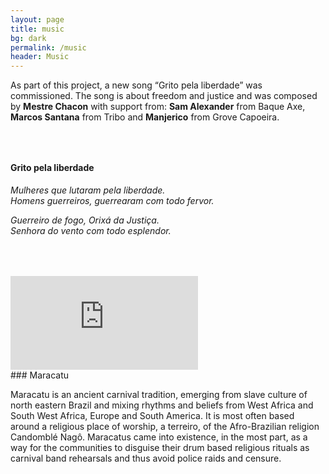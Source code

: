 ```yaml
---
layout: page
title: music
bg: dark
permalink: /music
header: Music
---
```

As part of this project, a new song “Grito pela liberdade” was commissioned.
The song is about freedom and justice and was composed by **Mestre Chacon**
with support from: **Sam Alexander** from Baque Axe, **Marcos Santana**
from Tribo and **Manjerico** from Grove Capoeira.

<div class="text-center" style="margin-top: 4rem; margin-bottom: 4rem">
    <h4>Grito pela liberdade</h4>
    <p>
        <i>
            Mulheres que lutaram pela liberdade.<br/>
            Homens guerreiros, guerrearam com todo fervor.
        </i>
    </p>
    <p>
        <i>
            Guerreiro de fogo, Orixá da Justiça.<br/>
            Senhora do vento com todo esplendor.
        </i>
    </p>
</div>


<div class="row my-4 mx-2 d-flex justify-content-center">
    <div class="col-12 col-md-6 embed-responsive embed-responsive-16by9">
    <iframe class="embed-responsive-item border shadow-sm"
            src="https://www.youtube.com/embed/a7sCENKroGc" frameborder="0" allow="accelerometer; autoplay; encrypted-media; gyroscope; picture-in-picture" allowfullscreen></iframe>
    </div>
</div>
### Maracatu

Maracatu is an ancient carnival tradition, emerging from slave culture of north
eastern Brazil and mixing rhythms and beliefs from West Africa and South West
Africa, Europe and South America. It is most often based around a religious
place of worship, a terreiro, of the Afro-Brazilian religion Candomblé Nagô.
Maracatus came into existence, in the most part, as a way for the communities
to disguise their drum based religious rituals as carnival band rehearsals and
thus avoid police raids and censure.
